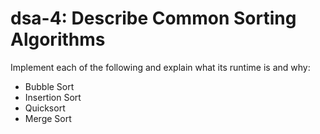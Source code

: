# dsa-4: Describe Common Sorting Algorithms

Implement each of the following and explain what its runtime is and why:

- Bubble Sort
- Insertion Sort
- Quicksort
- Merge Sort
